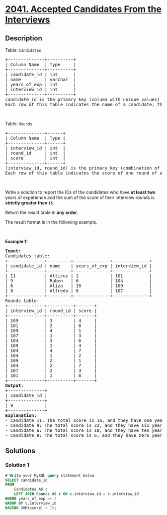 # [2041. Accepted Candidates From the Interviews](https://leetcode.com/problems/accepted-candidates-from-the-interviews)


## Description

<p>Table: <code>Candidates</code></p>

<pre>
+--------------+----------+
| Column Name  | Type     |
+--------------+----------+
| candidate_id | int      |
| name         | varchar  |
| years_of_exp | int      |
| interview_id | int      |
+--------------+----------+
candidate_id is the primary key (column with unique values) for this table.
Each row of this table indicates the name of a candidate, their number of years of experience, and their interview ID.
</pre>

<p>&nbsp;</p>

<p>Table: <code>Rounds</code></p>

<pre>
+--------------+------+
| Column Name  | Type |
+--------------+------+
| interview_id | int  |
| round_id     | int  |
| score        | int  |
+--------------+------+
(interview_id, round_id) is the primary key (combination of columns with unique values) for this table.
Each row of this table indicates the score of one round of an interview.
</pre>

<p>&nbsp;</p>

<p>Write a solution to report the IDs of the candidates who have <strong>at least two</strong> years of experience and the sum of the score of their interview rounds is <strong>strictly greater than <code>15</code></strong>.</p>

<p>Return the result table in <strong>any order</strong>.</p>

<p>The result format is in the following example.</p>

<p>&nbsp;</p>
<p><strong class="example">Example 1:</strong></p>

<pre>
<strong>Input:</strong> 
Candidates table:
+--------------+---------+--------------+--------------+
| candidate_id | name    | years_of_exp | interview_id |
+--------------+---------+--------------+--------------+
| 11           | Atticus | 1            | 101          |
| 9            | Ruben   | 6            | 104          |
| 6            | Aliza   | 10           | 109          |
| 8            | Alfredo | 0            | 107          |
+--------------+---------+--------------+--------------+
Rounds table:
+--------------+----------+-------+
| interview_id | round_id | score |
+--------------+----------+-------+
| 109          | 3        | 4     |
| 101          | 2        | 8     |
| 109          | 4        | 1     |
| 107          | 1        | 3     |
| 104          | 3        | 6     |
| 109          | 1        | 4     |
| 104          | 4        | 7     |
| 104          | 1        | 2     |
| 109          | 2        | 1     |
| 104          | 2        | 7     |
| 107          | 2        | 3     |
| 101          | 1        | 8     |
+--------------+----------+-------+
<strong>Output:</strong> 
+--------------+
| candidate_id |
+--------------+
| 9            |
+--------------+
<strong>Explanation:</strong> 
- Candidate 11: The total score is 16, and they have one year of experience. We do not include them in the result table because of their years of experience.
- Candidate 9: The total score is 22, and they have six years of experience. We include them in the result table.
- Candidate 6: The total score is 10, and they have ten years of experience. We do not include them in the result table because the score is not good enough.
- Candidate 8: The total score is 6, and they have zero years of experience. We do not include them in the result table because of their years of experience and the score.
</pre>

## Solutions

### Solution 1

<!-- tabs:start -->

```sql
# Write your MySQL query statement below
SELECT candidate_id
FROM
    Candidates AS c
    LEFT JOIN Rounds AS r ON c.interview_id = r.interview_id
WHERE years_of_exp >= 2
GROUP BY c.interview_id
HAVING SUM(score) > 15;
```

<!-- tabs:end -->

<!-- end -->
